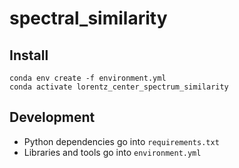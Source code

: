 # spectral_similarity

## Install

```shell
conda env create -f environment.yml
conda activate lorentz_center_spectrum_similarity
```


## Development

* Python dependencies go into `requirements.txt`
* Libraries and tools go into `environment.yml`
